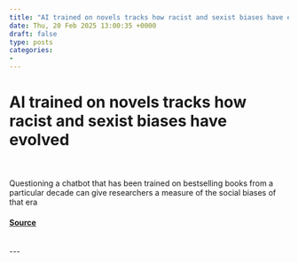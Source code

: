 ```yaml
---
title: "AI trained on novels tracks how racist and sexist biases have evolved"
date: Thu, 20 Feb 2025 13:00:35 +0000
draft: false
type: posts
categories: 
- 
---
```

# AI trained on novels tracks how racist and sexist biases have evolved

<br/>

<br/>
Questioning a chatbot that has been trained on bestselling books from a particular decade can give researchers a measure of the social biases of that era

#### [Source](https://www.newscientist.com/article/2468021-ai-trained-on-novels-tracks-how-racist-and-sexist-biases-have-evolved/?utm_campaign=RSS%7CNSNS&utm_source=NSNS&utm_medium=RSS&utm_content=technology)

<br/>
---
